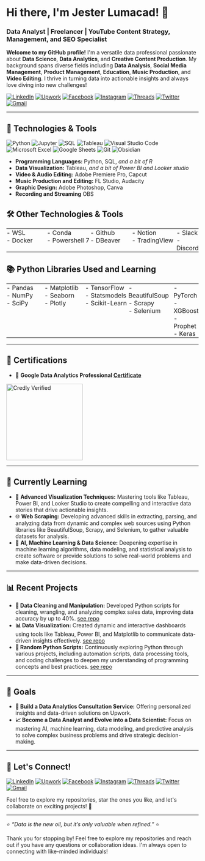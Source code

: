# Hi there, I'm Jester Lumacad! 👋
### Data Analyst | Freelancer | YouTube Content Strategy, Management, and SEO Specialist

**Welcome to my GitHub profile!** I'm a versatile data professional passionate about **Data Science**, **Data Analytics**, and **Creative Content Production**. My background spans diverse fields including **Data Analysis**, **Social Media Management**, **Product Management**, **Education**, **Music Production**, and **Video Editing**. I thrive in turning data into actionable insights and always love diving into new challenges!

[![LinkedIn](https://img.shields.io/badge/-LinkedIn-0077B5?style=flat-square&logo=linkedin&logoColor=white)](https://www.linkedin.com/in/mrjxtr)
[![Upwork](https://img.shields.io/badge/-Upwork-6fda44?style=flat-square&logo=upwork&logoColor=white)](https://www.upwork.com/freelancers/~01f2fd0e74a0c5055a?mp_source=share)
[![Facebook](https://img.shields.io/badge/-Facebook-1877F2?style=flat-square&logo=facebook&logoColor=white)](https://www.facebook.com/mrjxtr)
[![Instagram](https://img.shields.io/badge/-Instagram-E4405F?style=flat-square&logo=instagram&logoColor=white)](https://www.instagram.com/mrjxtr)
[![Threads](https://img.shields.io/badge/-Threads-000000?style=flat-square&logo=threads&logoColor=white)](https://www.threads.net/@mrjxtr)
[![Twitter](https://img.shields.io/badge/-Twitter-1DA1F2?style=flat-square&logo=twitter&logoColor=white)](https://twitter.com/mrjxtr)
[![Gmail](https://img.shields.io/badge/-Gmail-D14836?style=flat-square&logo=gmail&logoColor=white)](mailto:youremail@gmail.com)

---

## 🔧 **Technologies & Tools**

![Python](https://img.shields.io/badge/-Python-3776AB?style=flat-square&logo=python&logoColor=white)
![Jupyter](https://img.shields.io/badge/-Jupyter-F37626?style=flat-square&logo=Jupyter&logoColor=white)
![SQL](https://img.shields.io/badge/-MySQL-4479A1?style=flat-square&logo=mysql&logoColor=white)
![Tableau](https://img.shields.io/badge/-Tableau-E97627?style=flat-square&logo=tableau&logoColor=white)
![Visual Studio Code](https://img.shields.io/badge/-VS%20Code-007ACC?style=flat-square&logo=visual-studio-code&logoColor=white)
![Microsoft Excel](https://img.shields.io/badge/-Microsoft%20Excel-217346?style=flat-square&logo=microsoft-excel&logoColor=white)
![Google Sheets](https://img.shields.io/badge/-Google%20Sheets-34A853?style=flat-square&logo=google-sheets&logoColor=white)
![Git](https://img.shields.io/badge/-Git-F05032?style=flat-square&logo=git&logoColor=white)
![Obsidian](https://img.shields.io/badge/-Obsidian-483699?style=flat-square&logo=obsidian&logoColor=white)

- **Programming Languages:** Python, SQL, *and a bit of R*
- **Data Visualization:** Tableau, *and a bit of Power BI and Looker studio*
- **Video & Audio Editing:** Adobe Premiere Pro, Capcut
- **Music Production and Editing:** FL Studio, Audacity
- **Graphic Design:** Adobe Photoshop, Canva
- **Recording and Streaming** OBS

## 🛠️ **Other Technologies & Tools**

<table style="border-collapse: collapse; width: 100%;">
  <tr>
    <td style="padding: 0; width: 25%; vertical-align: top;">
      - WSL<br>
      - Docker
    </td>
    <td style="padding: 0; width: 25%; vertical-align: top;">
      - Conda<br>
      - Powershell 7
    </td>
    <td style="padding: 0; width: 25%; vertical-align: top;">
      - Github<br>
      - DBeaver
    </td>
    <td style="padding: 0; width: 25%; vertical-align: top;">
      - Notion<br>
      - TradingView
    </td>
    <td style="padding: 0; width: 25%; vertical-align: top;">
      - Slack<br>
      - Discord
    </td>
  </tr>
</table>

## 📚 **Python Libraries Used and Learning**

<table style="border-collapse: collapse; width: 100%;">
  <tr>
    <td style="padding: 0; width: 25%; vertical-align: top;">
      - Pandas<br>
      - NumPy<br>
      - SciPy
    </td>
    <td style="padding: 0; width: 25%; vertical-align: top;">
      - Matplotlib<br>
      - Seaborn<br>
      - Plotly
    </td>
    <td style="padding: 0; width: 25%; vertical-align: top;">
      - TensorFlow<br>
      - Statsmodels<br>
      - Scikit-Learn
    </td>
    <td style="padding: 0; width: 25%; vertical-align: top;">
      - BeautifulSoup<br>
      - Scrapy<br>
      - Selenium<br>
    </td>
    <td style="padding: 0; width: 25%; vertical-align: top;">
      - PyTorch<br>
      - XGBoost<br>
      - Prophet<br>
      - Keras
    </td>
  </tr>
</table>

---

## 📜 **Certifications**

- 📝 **Google Data Analytics Professional [Certificate](https://github.com/mrjxtr/CODE/blob/c377ac8bd7b7e558abc2e21a93b0ac5b555b4ba1/Google%20Data%20Analytics/Coursera%20T2UI8QFOSZ4I.pdf)**

<img src="https://github.com/mrjxtr/CODE/blob/main/Google%20Data%20Analytics/google-data-analytics-professional-certificate.2.png" alt="Credly Verified" width="200" height="auto">

---

## 🌱 **Currently Learning**

- 🚀 **Advanced Visualization Techniques:** Mastering tools like Tableau, Power BI, and Looker Studio to create compelling and interactive data stories that drive actionable insights.
- 🌐 **Web Scraping:** Developing advanced skills in extracting, parsing, and analyzing data from dynamic and complex web sources using Python libraries like BeautifulSoup, Scrapy, and Selenium, to gather valuable datasets for analysis.
- 🧠 **AI, Machine Learning & Data Science:** Deepening expertise in machine learning algorithms, data modeling, and statistical analysis to create software or provide solutions to solve real-world problems and make data-driven decisions.

---

## 📊 **Recent Projects**

- **🧹 Data Cleaning and Manipulation:** Developed Python scripts for cleaning, wrangling, and analyzing complex sales data, improving data accuracy by up to 40%. [see repo](https://github.com/mrjxtr/Tokyo_AirBnb_Project)
- **📊 Data Visualization:** Created dynamic and interactive dashboards using tools like Tableau, Power BI, and Matplotlib to communicate data-driven insights effectively. [see repo](https://github.com/mrjxtr/Tokyo_AirBnb_Project)
- **🐍 Random Python Scripts:** Continuously exploring Python through various projects, including automation scripts, data processing tools, and coding challenges to deepen my understanding of programming concepts and best practices. [see repo](https://github.com/mrjxtr/Personal_For_Fun_Projects)

---

## 🎯 **Goals**

- **💼 Build a Data Analytics Consultation Service:** Offering personalized insights and data-driven solutions on Upwork.
- **📈 Become a Data Analyst and Evolve into a Data Scientist:** Focus on mastering AI, machine learning, data modeling, and predictive analysis to solve complex business problems and drive strategic decision-making.

---

## 📝 **Let's Connect!**

[![LinkedIn](https://img.shields.io/badge/-LinkedIn-0077B5?style=flat-square&logo=linkedin&logoColor=white)](https://www.linkedin.com/in/mrjxtr)
[![Upwork](https://img.shields.io/badge/-Upwork-6fda44?style=flat-square&logo=upwork&logoColor=white)](https://www.upwork.com/freelancers/~01f2fd0e74a0c5055a?mp_source=share)
[![Facebook](https://img.shields.io/badge/-Facebook-1877F2?style=flat-square&logo=facebook&logoColor=white)](https://www.facebook.com/mrjxtr)
[![Instagram](https://img.shields.io/badge/-Instagram-E4405F?style=flat-square&logo=instagram&logoColor=white)](https://www.instagram.com/mrjxtr)
[![Threads](https://img.shields.io/badge/-Threads-000000?style=flat-square&logo=threads&logoColor=white)](https://www.threads.net/@mrjxtr)
[![Twitter](https://img.shields.io/badge/-Twitter-1DA1F2?style=flat-square&logo=twitter&logoColor=white)](https://twitter.com/mrjxtr)
[![Gmail](https://img.shields.io/badge/-Gmail-D14836?style=flat-square&logo=gmail&logoColor=white)](mailto:youremail@gmail.com)

Feel free to explore my repositories, star the ones you like, and let's collaborate on exciting projects! 🌟

---

⭐️ _“Data is the new oil, but it’s only valuable when refined.”_ ⭐️


Thank you for stopping by! Feel free to explore my repositories and reach out if you have any questions or collaboration ideas. I'm always open to connecting with like-minded individuals!


<!---
mrjxtr/mrjxtr is a ✨ special ✨ repository because its `README.md` (this file) appears on your GitHub profile.
You can click the Preview link to take a look at your changes.
--->
